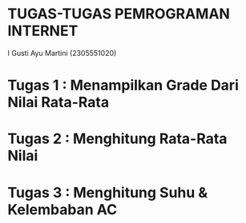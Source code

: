 TUGAS-TUGAS PEMROGRAMAN INTERNET
================================

 
I Gusti Ayu Martini	(2305551020)


Tugas 1 : Menampilkan Grade Dari Nilai Rata-Rata
================================================
Tugas 2 : Menghitung Rata-Rata Nilai
================================================
Tugas 3 : Menghitung Suhu & Kelembaban AC
================================================


